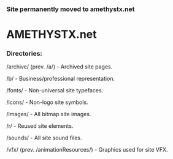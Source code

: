 ### Site permanently moved to amethystx.net

# AMETHYSTX.net

### Directories:

/archive/                    (prev. /a/) - Archived site pages.

/b/                                      - Business/professional representation.

/fonts/                                  - Non-universal site typefaces.

/icons/                                  - Non-logo site symbols.

/images/                                 - All bitmap site images.

/r/                                      - Reused site elements.

/sounds/                                 - All site sound files.

/vfx/       (prev. /animationResources/) - Graphics used for site VFX.
